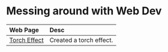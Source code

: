 # Messing around with Web Dev

| Web Page                           | Desc                    |
| :--------------------------------- | :---------------------- |
| [Torch Effect](webPlayground/torch.html) | Created a torch effect. |
